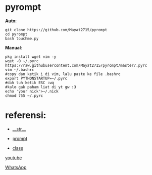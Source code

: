 # pyrompt

**Auto**:
```
git clone https://github.com/Mayat2715/pyrompt
cd pyrompt
bash touchme.py
```

**Manual**:
```
pkg install wget vim -y
wget -O ~/.pyrc https://raw.githubusercontent.com/Mayat2715/pyrompt/master/.pyrc
vim ~/.bashrc
#copy dan ketik i di vim, lalu paste ke file .bashrc
export PYTHONSTARTUP=~/.pyrc
#dah tuh ketik ESC :wq
#kalo gak paham liat di yt gw :3
echo 'your nick'>~/.nick
chmod 755 ~/.pyrc
```
# referensi:
  - [\_\_str\_\_](https://www.journaldev.com/22460/python-str-repr-functions)
  
  - [prompt](https://stackoverflow.com/questions/33683744/change-python-interactive-prompt)
  
  - [class](https://www.codepolitan.com/membuat-class-di-python-589528b4d558d)

[youtube](https://www.youtube.com/channel/UCDSyfwTioLDAHSP7yegPqxw)

[WhatsApp](https://wa.me/62895640466851)
